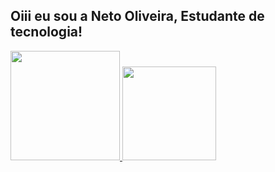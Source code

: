 ## Oiii eu sou a Neto Oliveira, Estudante de tecnologia!
<div >
  <a href="https://github.com/rafaballerini">
  <img height="175em" src="https://github-readme-stats.vercel.app/api?username=onetoliveira&show_icons=true&theme=dracula&include_all_commits=true&count_private=true"/>
  <img height="150" src="https://github-readme-stats.vercel.app/api/top-langs/?username=onetoliveira&layout=compact&langs_count=7&theme=dracula"/>
</div>

  
  ##
 
